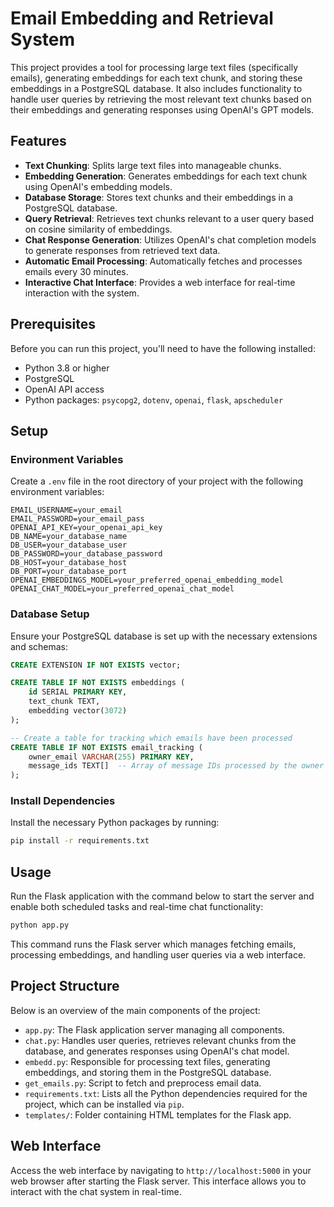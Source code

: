 # Email Embedding and Retrieval System

This project provides a tool for processing large text files (specifically emails), generating embeddings for each text chunk, and storing these embeddings in a PostgreSQL database. It also includes functionality to handle user queries by retrieving the most relevant text chunks based on their embeddings and generating responses using OpenAI's GPT models.

## Features

- **Text Chunking**: Splits large text files into manageable chunks.
- **Embedding Generation**: Generates embeddings for each text chunk using OpenAI's embedding models.
- **Database Storage**: Stores text chunks and their embeddings in a PostgreSQL database.
- **Query Retrieval**: Retrieves text chunks relevant to a user query based on cosine similarity of embeddings.
- **Chat Response Generation**: Utilizes OpenAI's chat completion models to generate responses from retrieved text data.
- **Automatic Email Processing**: Automatically fetches and processes emails every 30 minutes.
- **Interactive Chat Interface**: Provides a web interface for real-time interaction with the system.

## Prerequisites

Before you can run this project, you'll need to have the following installed:

- Python 3.8 or higher
- PostgreSQL
- OpenAI API access
- Python packages: `psycopg2`, `dotenv`, `openai`, `flask`, `apscheduler`

## Setup

### Environment Variables

Create a `.env` file in the root directory of your project with the following environment variables:

```plaintext
EMAIL_USERNAME=your_email
EMAIL_PASSWORD=your_email_pass
OPENAI_API_KEY=your_openai_api_key
DB_NAME=your_database_name
DB_USER=your_database_user
DB_PASSWORD=your_database_password
DB_HOST=your_database_host
DB_PORT=your_database_port
OPENAI_EMBEDDINGS_MODEL=your_preferred_openai_embedding_model
OPENAI_CHAT_MODEL=your_preferred_openai_chat_model
```

### Database Setup

Ensure your PostgreSQL database is set up with the necessary extensions and schemas:

```sql
CREATE EXTENSION IF NOT EXISTS vector;

CREATE TABLE IF NOT EXISTS embeddings (
    id SERIAL PRIMARY KEY,
    text_chunk TEXT,
    embedding vector(3072)
);

-- Create a table for tracking which emails have been processed
CREATE TABLE IF NOT EXISTS email_tracking (
    owner_email VARCHAR(255) PRIMARY KEY,
    message_ids TEXT[]  -- Array of message IDs processed by the owner
);
```

### Install Dependencies

Install the necessary Python packages by running:

```bash
pip install -r requirements.txt
```

## Usage

Run the Flask application with the command below to start the server and enable both scheduled tasks and real-time chat functionality:

```bash
python app.py
```

This command runs the Flask server which manages fetching emails, processing embeddings, and handling user queries via a web interface.

## Project Structure

Below is an overview of the main components of the project:

- `app.py`: The Flask application server managing all components.
- `chat.py`: Handles user queries, retrieves relevant chunks from the database, and generates responses using OpenAI's chat model.
- `embedd.py`: Responsible for processing text files, generating embeddings, and storing them in the PostgreSQL database.
- `get_emails.py`: Script to fetch and preprocess email data.
- `requirements.txt`: Lists all the Python dependencies required for the project, which can be installed via `pip`.
- `templates/`: Folder containing HTML templates for the Flask app.

## Web Interface

Access the web interface by navigating to `http://localhost:5000` in your web browser after starting the Flask server. This interface allows you to interact with the chat system in real-time.
